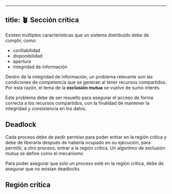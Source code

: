 
---
title: 🪴 Sección crítica
---
Existen múltiples características que un sistema distribuido debe de cumplir, como:
- confiabilidad
- disponibilidad
- apertura
- integridad de información

Dentro de la integridad de información, un problema relevante son las condiciones de competencia que se generan al tener recursos compartidos. Por esta razón, el tema de la **exclusión mutua** se vuelve de sumo interés. 

Este problema debe de ser resuelto para asegurar el acceso de forma correcta a los recursos compartidos, con la finalidad de mantener la integridad y consistencia en los datos.

## Deadlock
Cada proceso debe de pedir permiso para poder entrar en la región crítica y debe de liberarla después de haberla ocupado en su ejecución, para permitir, a otro proceso, entrar a la región crítica. Un algoritmo de exclusión mutua se define como el mecanismo

Para poder asegurar que solo un proceso esté en la región crítica, debe de asegurar que no existan deadlocks.

## Región crítica


